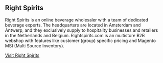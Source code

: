 ## Right Spirits

Right Spirits is an online beverage wholesaler with a team of dedicated beverage experts. The headquarters are located in Amsterdam and Antwerp, and they exclusively supply to hospitality businesses and retailers in the Netherlands and Belgium. Rightspirits.com is an multistore B2B webshop with features like customer (group) specific pricing and Magento MSI (Multi Source Inventory). 

[Visit Right Spirits](https://rightspirits.com/)
